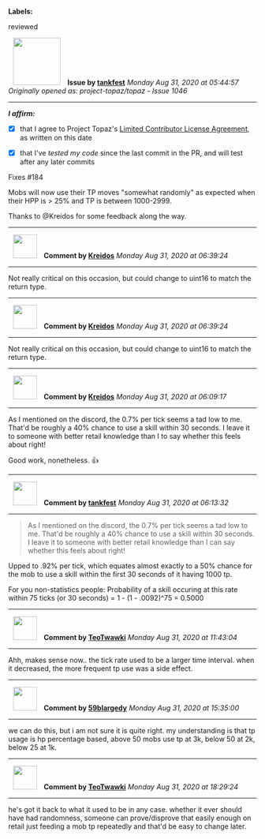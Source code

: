**Labels:**

reviewed



<a href="https://github.com/tankfest"><img src="https://avatars1.githubusercontent.com/u/37684138?v=4" width="96" height="96" hspace="10"></img></a> **Issue by [tankfest](https://github.com/tankfest)**
_Monday Aug 31, 2020 at 05:44:57_
_Originally opened as: project-topaz/topaz - Issue 1046_

----

<!-- place 'x' mark between square [] brackets to affirm: -->
**_I affirm:_**
- [x] that I agree to Project Topaz's [Limited Contributor License Agreement](http://project-topaz.com/blob/release/CONTRIBUTOR_AGREEMENT.md), as written on this date
- [x] that I've _tested my code_ since the last commit in the PR, and will test after any later commits

Fixes #184 

Mobs will now use their TP moves "somewhat randomly" as expected when their HPP is > 25% and TP is between 1000-2999.

Thanks to @Kreidos for some feedback along the way.


----
<a href="https://github.com/Kreidos"><img src="https://avatars0.githubusercontent.com/u/12466395?v=4" width="48" height="48" hspace="10"></img></a> **Comment by [Kreidos](https://github.com/Kreidos)**
_Monday Aug 31, 2020 at 06:39:24_

----

Not really critical on this occasion, but could change to uint16 to match the return type.


----
<a href="https://github.com/Kreidos"><img src="https://avatars0.githubusercontent.com/u/12466395?v=4" width="48" height="48" hspace="10"></img></a> **Comment by [Kreidos](https://github.com/Kreidos)**
_Monday Aug 31, 2020 at 06:39:24_

----

Not really critical on this occasion, but could change to uint16 to match the return type.


----
<a href="https://github.com/Kreidos"><img src="https://avatars0.githubusercontent.com/u/12466395?v=4" width="48" height="48" hspace="10"></img></a> **Comment by [Kreidos](https://github.com/Kreidos)**
_Monday Aug 31, 2020 at 06:09:17_

----

As I mentioned on the discord, the 0.7% per tick seems a tad low to me. That'd be roughly a 40% chance to use a skill within 30 seconds. I leave it to someone with better retail knowledge than I to say whether this feels about right!

Good work, nonetheless. :+1: 


----
<a href="https://github.com/tankfest"><img src="https://avatars1.githubusercontent.com/u/37684138?v=4" width="48" height="48" hspace="10"></img></a> **Comment by [tankfest](https://github.com/tankfest)**
_Monday Aug 31, 2020 at 06:13:32_

----

> 
> 
> As I mentioned on the discord, the 0.7% per tick seems a tad low to me. That'd be roughly a 40% chance to use a skill within 30 seconds. I leave it to someone with better retail knowledge than I can say whether this feels about right!

Upped to .92% per tick, which equates almost exactly to a 50% chance for the mob to use a skill within the first 30 seconds of it having 1000 tp.

For you non-statistics people:  Probability of a skill occuring at this rate within 75 ticks (or 30 seconds) = 1 - (1 - .0092)^75 = 0.5000


----
<a href="https://github.com/TeoTwawki"><img src="https://avatars0.githubusercontent.com/u/6871475?v=4" width="48" height="48" hspace="10"></img></a> **Comment by [TeoTwawki](https://github.com/TeoTwawki)**
_Monday Aug 31, 2020 at 11:43:04_

----

Ahh, makes sense now.. the tick rate used to be a larger time interval. when it decreased, the more frequent tp use was a side effect.


----
<a href="https://github.com/59blargedy"><img src="https://avatars0.githubusercontent.com/u/52636208?v=4" width="48" height="48" hspace="10"></img></a> **Comment by [59blargedy](https://github.com/59blargedy)**
_Monday Aug 31, 2020 at 15:35:00_

----

we can do this, but i am not sure it is quite right. my  understanding is that tp usage is hp percentage based, above 50 mobs use tp at 3k, below 50 at 2k, below 25 at 1k. 


----
<a href="https://github.com/TeoTwawki"><img src="https://avatars0.githubusercontent.com/u/6871475?v=4" width="48" height="48" hspace="10"></img></a> **Comment by [TeoTwawki](https://github.com/TeoTwawki)**
_Monday Aug 31, 2020 at 18:29:24_

----

he's got it back to what it used to be in any case. whether it ever should have had randomness, someone can prove/disprove that easily enough on retail just feeding a mob tp repeatedly and that'd be easy to change later.
